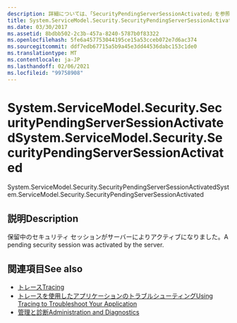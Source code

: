 ```yaml
---
description: 詳細については、「SecurityPendingServerSessionActivated」を参照してください。
title: System.ServiceModel.Security.SecurityPendingServerSessionActivated
ms.date: 03/30/2017
ms.assetid: 8bdbb502-2c3b-457a-8240-5787b0f83322
ms.openlocfilehash: 5fe6a457753044195ce15a53cceb072e7d6ac374
ms.sourcegitcommit: ddf7edb67715a5b9a45e3dd44536dabc153c1de0
ms.translationtype: MT
ms.contentlocale: ja-JP
ms.lasthandoff: 02/06/2021
ms.locfileid: "99758908"
---
```

# <a name="systemservicemodelsecuritysecuritypendingserversessionactivated"></a><span data-ttu-id="1e7ba-103">System.ServiceModel.Security.SecurityPendingServerSessionActivated</span><span class="sxs-lookup"><span data-stu-id="1e7ba-103">System.ServiceModel.Security.SecurityPendingServerSessionActivated</span></span>

<span data-ttu-id="1e7ba-104">System.ServiceModel.Security.SecurityPendingServerSessionActivated</span><span class="sxs-lookup"><span data-stu-id="1e7ba-104">System.ServiceModel.Security.SecurityPendingServerSessionActivated</span></span>  
  
## <a name="description"></a><span data-ttu-id="1e7ba-105">説明</span><span class="sxs-lookup"><span data-stu-id="1e7ba-105">Description</span></span>  

 <span data-ttu-id="1e7ba-106">保留中のセキュリティ セッションがサーバーによりアクティブになりました。</span><span class="sxs-lookup"><span data-stu-id="1e7ba-106">A pending security session was activated by the server.</span></span>  
  
## <a name="see-also"></a><span data-ttu-id="1e7ba-107">関連項目</span><span class="sxs-lookup"><span data-stu-id="1e7ba-107">See also</span></span>

- [<span data-ttu-id="1e7ba-108">トレース</span><span class="sxs-lookup"><span data-stu-id="1e7ba-108">Tracing</span></span>](index.md)
- [<span data-ttu-id="1e7ba-109">トレースを使用したアプリケーションのトラブルシューティング</span><span class="sxs-lookup"><span data-stu-id="1e7ba-109">Using Tracing to Troubleshoot Your Application</span></span>](using-tracing-to-troubleshoot-your-application.md)
- [<span data-ttu-id="1e7ba-110">管理と診断</span><span class="sxs-lookup"><span data-stu-id="1e7ba-110">Administration and Diagnostics</span></span>](../index.md)
